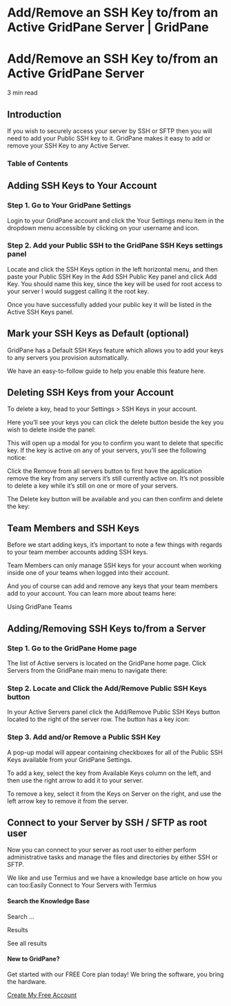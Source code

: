 # Add/Remove an SSH Key to/from an Active GridPane Server | GridPane

# Add/Remove an SSH Key to/from an Active GridPane Server

 

3 min read 

## Introduction

If you wish to securely access your server by SSH or SFTP then you will need to add your Public SSH key to it. GridPane makes it easy to add or remove your SSH Key to any Active Server.

### Table of Contents

 

## Adding SSH Keys to Your Account

### Step 1. Go to Your GridPane Settings

Login to your GridPane account and click the Your Settings menu item in the dropdown menu accessible by clicking on your username and icon.

 

### Step 2. Add your Public SSH to the GridPane SSH Keys settings panel

Locate and click the SSH Keys option in the left horizontal menu, and then paste your Public SSH Key in the Add SSH Public Key panel and click Add Key. You should name this key, since the key will be used for root access to your server I would suggest calling it the root key.

Once you have successfully added your public key it will be listed in the Active SSH Keys panel. 

## Mark your SSH Keys as Default (optional)

GridPane has a Default SSH Keys feature which allows you to add your keys to any servers you provision automatically.

We have an easy-to-follow guide to help you enable this feature here.

 

## Deleting SSH Keys from your Account

To delete a key, head to your Settings > SSH Keys in your account.

Here you’ll see your keys you can click the delete button beside the key you wish to delete inside the panel:

This will open up a modal for you to confirm you want to delete that specific key. If the key is active on any of your servers, you’ll see the following notice:

Click the Remove from all servers button to first have the application remove the key from any servers it’s still currently active on. It’s not possible to delete a key while it’s still on one or more of your servers.

The Delete key button will be available and you can then confirm and delete the key:

 

## Team Members and SSH Keys

Before we start adding keys, it’s important to note a few things with regards to your team member accounts adding SSH keys.

Team Members can only manage SSH keys for your account when working inside one of your teams when logged into their account.

And you of course can add and remove any keys that your team members add to your account. You can learn more about teams here:

Using GridPane Teams

 

## Adding/Removing SSH Keys to/from a Server

### Step 1. Go to the GridPane Home page

The list of Active servers is located on the GridPane home page. Click Servers from the GridPane main menu to navigate there:

 

### Step 2. Locate and Click the Add/Remove Public SSH Keys button

In your Active Servers panel click the Add/Remove Public SSH Keys button located to the right of the server row. The button has a key icon:

 

### Step 3. Add and/or Remove a Public SSH Key

A pop-up modal will appear containing checkboxes for all of the Public SSH Keys available from your GridPane Settings.

To add a key, select the key from Available Keys column on the left, and then use the right arrow to add it to your server.

To remove a key, select it from the Keys on Server on the right, and use the left arrow key to remove it from the server.

 

## Connect to your Server by SSH / SFTP as root user

Now you can connect to your server as root user to either perform administrative tasks and manage the files and directories by either SSH or SFTP.

We like and use Termius and we have a knowledge base article on how you can too:Easily Connect to Your Servers with Termius

 

 

#### Search the Knowledge Base

Search ...

 Results

See all results

#### New to GridPane?

Get started with our FREE Core plan today! We bring the software, you bring the hardware.

[Create My Free Account](https://gridpane.com/checkout/?plan=core)


